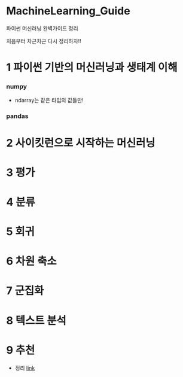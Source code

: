 # MachineLearning_Guide
파이썬 머신러닝 완벽가이드 정리

처음부터 차근차근 다시 정리하자!!


# 1 파이썬 기반의 머신러닝과 생태계 이해
### numpy
- ndarray는 같은 타입의 값들만!

### pandas

# 2 사이킷런으로 시작하는 머신러닝

# 3 평가

# 4 분류

# 5 회귀

# 6 차원 축소

# 7 군집화

# 8 텍스트 분석

# 9 추천 

- 정리 [link](https://github.com/miniii222/BOAZ_adv_project/blob/master/study/PYTHON_ML_GUIDE%20-%20RS.md)
